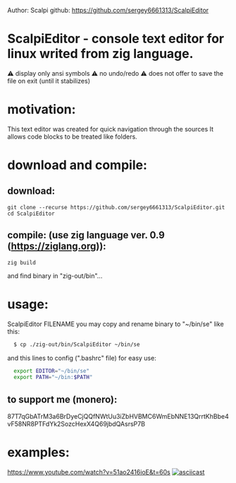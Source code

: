 Author: Scalpi
github: https://github.com/sergey6661313/ScalpiEditor  

# ScalpiEditor - console text editor for linux writed from zig language.
  ⚠️ display only ansi symbols
  ⚠️ no undo/redo
  ⚠️ does not offer to save the file on exit (until it stabilizes)
  
  
# motivation:
  This text editor was created for quick navigation through the sources 
  It allows code blocks to be treated like folders.
    

# download and compile: 
  ## download:
    git clone --recurse https://github.com/sergey6661313/ScalpiEditor.git
    cd ScalpiEditor
  ## compile: (use zig language ver. 0.9 (https://ziglang.org)):
    zig build
  and find binary in "zig-out/bin"...
  
# usage:
  ScalpiEditor FILENAME
you may copy and rename binary to "~/bin/se" like this:
  ```bash
    $ cp ./zig-out/bin/ScalpiEditor ~/bin/se
  ```
and this lines to config (".bashrc" file) for easy use:
  ```bash
    export EDITOR="~/bin/se"
    export PATH="~/bin:$PATH"
  ```  

## to support me (monero): 
  87T7qGbATrM3a6BrDyeCjQQfNWtUu3iZbHVBMC6WmEbNNE13QrrtKhBbe4vF58NR8PTFdYk2SozcHexX4Q69jbdQAsrsP7B

# examples:
  https://www.youtube.com/watch?v=51ao2416ioE&t=60s
  [![asciicast](https://asciinema.org/a/467542.svg)](https://asciinema.org/a/467542)